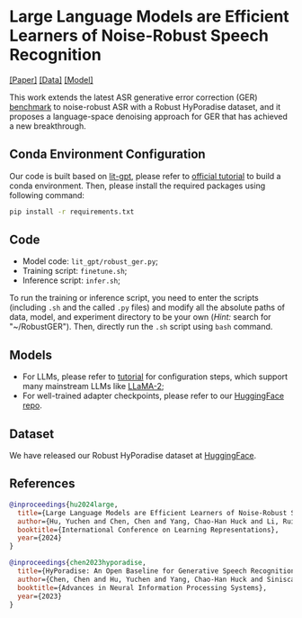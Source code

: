 # Large Language Models are Efficient Learners of Noise-Robust Speech Recognition

[[Paper]](https://openreview.net/pdf?id=ceATjGPTUD) [[Data]](https://huggingface.co/datasets/PeacefulData/Robust-HyPoradise) [[Model]](https://huggingface.co/PeacefulData/RobustGER)

 This work extends the latest ASR generative error correction (GER) [benchmark](https://openreview.net/pdf?id=cAjZ3tMye6) to noise-robust ASR with a Robust HyPoradise dataset, and it proposes a language-space denoising approach for GER that has achieved a new breakthrough.

## Conda Environment Configuration

Our code is built based on [lit-gpt](https://github.com/Lightning-AI/lit-gpt), please refer to [official tutorial](https://github.com/Lightning-AI/lit-gpt#setup) to build a conda environment. Then, please install the required packages using following command:
```bash
pip install -r requirements.txt
```

## Code

- Model code: `lit_gpt/robust_ger.py`;
- Training script: `finetune.sh`;
- Inference script: `infer.sh`;

To run the training or inference script, you need to enter the scripts (including `.sh` and the called `.py` files) and modify all the absolute paths of data, model, and experiment directory to be your own (*Hint:* search for "~/RobustGER"). Then, directly run the `.sh` script using `bash` command.

## Models

- For LLMs, please refer to [tutorial](https://github.com/Lightning-AI/lit-gpt/tree/main/tutorials) for configuration steps, which support many mainstream LLMs like [LLaMA-2](https://github.com/Lightning-AI/lit-gpt/blob/main/tutorials/download_llama_2.md);
- For well-trained adapter checkpoints, please refer to our [HuggingFace repo](https://huggingface.co/PeacefulData/RobustGER).

## Dataset

We have released our Robust HyPoradise dataset at [HuggingFace](https://huggingface.co/datasets/PeacefulData/Robust-HyPoradise).

## References
```bib
@inproceedings{hu2024large,
  title={Large Language Models are Efficient Learners of Noise-Robust Speech Recognition},
  author={Hu, Yuchen and Chen, Chen and Yang, Chao-Han Huck and Li, Ruizhe and Zhang, Chao and Chen, Pin-Yu and Chng, Eng Siong},
  booktitle={International Conference on Learning Representations},
  year={2024}
}

@inproceedings{chen2023hyporadise,
  title={HyPoradise: An Open Baseline for Generative Speech Recognition with Large Language Models},
  author={Chen, Chen and Hu, Yuchen and Yang, Chao-Han Huck and Siniscalchi, Sabato Marco and Chen, Pin-Yu and Chng, Eng Siong},
  booktitle={Advances in Neural Information Processing Systems},
  year={2023}
}
```